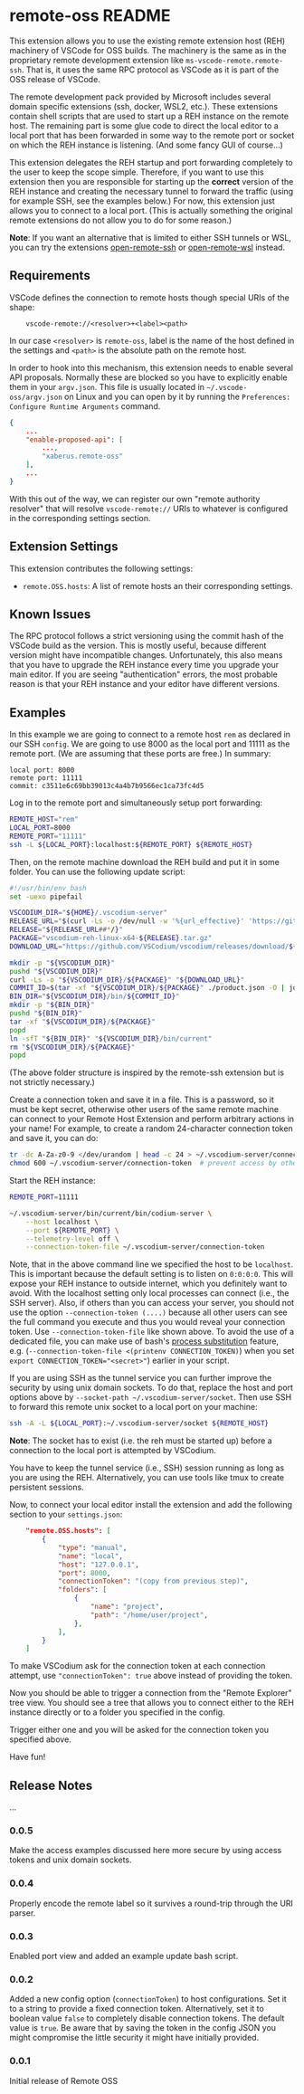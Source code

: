 # remote-oss README

This extension allows you to use the existing remote extension host (REH) machinery of
VSCode for OSS builds. The machinery is the same as in the proprietary remote development
extension like `ms-vscode-remote.remote-ssh`. That is, it uses the same RPC protocol as VSCode
as it is part of the OSS release of VSCode.


The remote development pack provided by Microsoft includes several domain specific extensions
(ssh, docker, WSL2, etc.). These extensions contain shell scripts that are used to start up
a REH instance on the remote host. The remaining part is some glue code to direct the local editor
to a local port that has been forwarded in some way to the remote port or socket on which the REH
instance is listening. (And some fancy GUI of course...)

This extension delegates the REH startup and port forwarding completely to the user to keep the
scope simple. Therefore, if you want to use this extension then you are responsible for starting
up the **correct** version of the REH instance and creating the necessary tunnel to forward the
traffic (using for example SSH, see the examples below.) For now, this extension just allows you
to connect to a local port. (This is actually something the original remote extensions do not
allow you to do for some reason.)

**Note**: If you want an alternative that is limited to either SSH tunnels or WSL, you can try the extensions [open-remote-ssh](https://open-vsx.org/extension/jeanp413/open-remote-ssh) or [open-remote-wsl](https://open-vsx.org/extension/jeanp413/open-remote-wsl) instead.

## Requirements

VSCode defines the connection to remote hosts though special URIs of the shape:
```
    vscode-remote://<resolver>+<label><path>
```
In our case `<resolver>` is `remote-oss`, label is the name of the host defined in the settings
and `<path>` is the absolute path on the remote host.

In order to hook into this mechanism, this extension needs to enable several API proposals.
Normally these are blocked so you have to explicitly enable them in your `argv.json`. This
file is usually located in `~/.vscode-oss/argv.json` on Linux and you can  open by it by
running the `Preferences: Configure Runtime Arguments` command.


```json
{
    ...
    "enable-proposed-api": [
        ...,
        "xaberus.remote-oss"
    ],
    ...
}
```

With this out of the way, we can register our own "remote authority resolver" that will resolve
`vscode-remote://` URIs to whatever is configured in the corresponding settings section.

## Extension Settings

This extension contributes the following settings:

* `remote.OSS.hosts`: A list of remote hosts an their corresponding settings.

## Known Issues

The RPC protocol follows a strict versioning using the commit hash of the VSCode build as the version.
This is mostly useful, because different version might have incompatible changes. Unfortunately,
this also means that you have to upgrade the REH instance every time you upgrade your main editor.
If you are seeing "authentication" errors, the most probable reason is that your REH instance and
your editor have different versions.

## Examples

In this example we are going to connect to a remote host `rem` as declared in our SSH `config`.
We are going to use 8000 as the local port and 11111 as the remote port. (We are assuming that these ports are free.) In summary:

```
local port: 8000
remote port: 11111
commit: c3511e6c69bb39013c4a4b7b9566ec1ca73fc4d5
```

Log in to the remote port and simultaneously setup port forwarding:

```bash
REMOTE_HOST="rem"
LOCAL_PORT=8000
REMOTE_PORT="11111"
ssh -L ${LOCAL_PORT}:localhost:${REMOTE_PORT} ${REMOTE_HOST}
```

Then, on the remote machine download the REH build and put it in some folder. You can use the following update script:

```bash
#!/usr/bin/env bash
set -uexo pipefail

VSCODIUM_DIR="${HOME}/.vscodium-server"
RELEASE_URL="$(curl -Ls -o /dev/null -w '%{url_effective}' 'https://github.com/VSCodium/vscodium/releases/latest')"
RELEASE="${RELEASE_URL##*/}"
PACKAGE="vscodium-reh-linux-x64-${RELEASE}.tar.gz"
DOWNLOAD_URL="https://github.com/VSCodium/vscodium/releases/download/${RELEASE}/${PACKAGE}"

mkdir -p "${VSCODIUM_DIR}"
pushd "${VSCODIUM_DIR}"
curl -Ls -o "${VSCODIUM_DIR}/${PACKAGE}" "${DOWNLOAD_URL}"
COMMIT_ID=$(tar -xf "${VSCODIUM_DIR}/${PACKAGE}" ./product.json -O | jq ".commit" -r)
BIN_DIR="${VSCODIUM_DIR}/bin/${COMMIT_ID}"
mkdir -p "${BIN_DIR}"
pushd "${BIN_DIR}"
tar -xf "${VSCODIUM_DIR}/${PACKAGE}"
popd
ln -sfT "${BIN_DIR}" "${VSCODIUM_DIR}/bin/current"
rm "${VSCODIUM_DIR}/${PACKAGE}"
popd
```

(The above folder structure is inspired by the remote-ssh extension but is not strictly necessary.)

Create a connection token and save it in a file. This is a password, so it must be kept secret, otherwise other
users of the same remote machine can connect to your Remote Host Extension and perform arbitrary actions in
your name! For example, to create a random 24-character connection token and save it, you can do:

```bash
tr -dc A-Za-z0-9 </dev/urandom | head -c 24 > ~/.vscodium-server/connection-token
chmod 600 ~/.vscodium-server/connection-token  # prevent access by others!
```

Start the REH instance:

```bash
REMOTE_PORT=11111

~/.vscodium-server/bin/current/bin/codium-server \
    --host localhost \
    --port ${REMOTE_PORT} \
    --telemetry-level off \
    --connection-token-file ~/.vscodium-server/connection-token
```

Note, that in the above command line we specified the host to be `localhost`. This is important
because the default setting is to listen on `0:0:0:0`. This will expose your REH instance to
outside internet, which you definitely want to avoid. With the localhost setting only local
processes can connect (i.e., the SSH server). Also, if others than you can access your server,
you should not use the option `--connection-token (....)` because all other users can see the
full command you execute and thus you would reveal your connection token. Use
`--connection-token-file` like shown above. To avoid the use of a dedicated file, you can
make use of bash's [process substitution](https://tldp.org/LDP/abs/html/process-sub.html)
feature, e.g. (`--connection-token-file <(printenv CONNECTION_TOKEN)`) when you set
`export CONNECTION_TOKEN="<secret>"`) earlier in your script.

If you are using SSH as the tunnel service you can further improve the security by using unix
domain sockets. To do that, replace the host and port options above by `--socket-path ~/.vscodium-server/socket`.
Then use SSH to forward this remote unix socket to a local port on your machine:
```bash
ssh -A -L ${LOCAL_PORT}:~/.vscodium-server/socket ${REMOTE_HOST}
```
**Note**: The socket has to exist (i.e. the reh must be started up) before a connection to the local
port is attempted by VSCodium.

You have to keep the tunnel service (i.e., SSH) session running as long as you are using the REH.
Alternatively, you can use tools like tmux to create persistent sessions.

Now, to connect your local editor install the extension and add the following section to your `settings.json`:

```json
    "remote.OSS.hosts": [
        {
            "type": "manual",
            "name": "local",
            "host": "127.0.0.1",
            "port": 8000,
            "connectionToken": "(copy from previous step)",
            "folders": [
                {
                    "name": "project",
                    "path": "/home/user/project",
                },
            ],
        }
    ]
```

To make VSCodium ask for the connection token at each connection attempt, use `"connectionToken": true` above instead of providing the token.

Now you should be able to trigger a connection from the "Remote Explorer" tree view. You should see a tree that allows you to connect either to the REH instance directly or to a folder you specified in the config.

Trigger either one and you will be asked for the connection token you specified above.

Have fun!

## Release Notes

...

### 0.0.5
Make the access examples discussed here more secure by using access tokens and unix domain sockets.

### 0.0.4
Properly encode the remote label so it survives a round-trip through the URI parser.

### 0.0.3
Enabled port view and added an example update bash script.

### 0.0.2

Added a new config option (`connectionToken`) to host configurations.
Set it to a string to provide a fixed connection token. Alternatively,
set it to boolean value `false` to completely disable connection tokens.
The default value is `true`. Be aware that by saving the token in the
config JSON you might compromise the little security it might have initially
provided.

### 0.0.1

Initial release of Remote OSS
